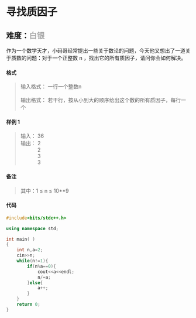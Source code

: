 # <font face ="黑体">寻找质因子</font>
## 难度：<font face ="黑体" font color="#A9A9A9">白银</font>

作为一个数学天才，小码哥经常提出一些关于数论的问题，今天他又想出了一道关于质数的问题：对于一个正整数 n ，找出它的所有质因子，请问你会如何解决。

#### 格式
>输入格式：
一行一个整数n<br>
<br>输出格式：
若干行，按从小到大的顺序给出这个数的所有质因子，每行一个

#### 样例 1
>输入：
36<br>
输出：
2<br>
&emsp;&emsp;&emsp; 2<br>
&emsp;&emsp;&emsp; 3<br>
&emsp;&emsp;&emsp; 3

#### 备注
>其中：1 ≤ n ≤ 10**9

#### 代码
```C++
#include<bits/stdc++.h> 

using namespace std;

int main( )
{
    int n,a=2;
    cin>>n;
    while(n!=1){
        if(n%a==0){
            cout<<a<<endl;
            n/=a;
        }else{
            a++;
        }
    }
    return 0;
}
```